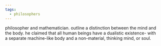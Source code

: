 ```yaml
---
tags:
  - philosophers
---
```

philosopher and mathematician. 
outline a distinction between the mind and the body. he claimed that all human beings have a dualistic existence- with a separate machine-like body and a non-material, thinking mind, or soul. 
